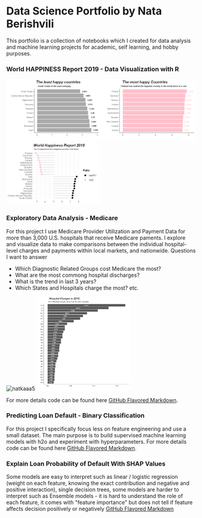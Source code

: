 # Data Science Portfolio by Nata Berishvili

This portfolio is a collection of notebooks which I created for data analysis and machine learning projects for academic, self learning, and hobby purposes.


### World HAPPINESS Report 2019 - Data Visualization with R



<img src="https://github.com/nataberishvili/images/blob/master/unhappy.png" width = 250> <img src="https://github.com/nataberishvili/images/blob/master/happy.png" width = 250> <img src="https://github.com/nataberishvili/images/blob/master/orive.png" width = 250>

### Exploratory Data Analysis - Medicare

For this project I use Medicare Provider Utilization and Payment Data for more than 3,000 U.S. hospitals that receive Medicare paments. I explore and visualize data to make comparisons between the individual hospital-level charges and payments within local markets, and nationwide. 
Questions I want to answer 

- Which Diagnostic Related Groups cost Medicare the most?
- What are the most commong hospital discharges? 
- What is the trend in last 3 years?
- Which States and Hospitals charge the most? etc.

![natkaaa5](https://user-images.githubusercontent.com/50959111/72954905-1071ad80-3d68-11ea-85aa-8a1ebc4840cf.png) 
<img src="https://github.com/nataberishvili/images/blob/master/2015.png" width = 250>



For more details code can be found here [GitHub Flavored Markdown](https://github.com/nataberishvili/Exploratory_data_analysis_medicarehttps://github.com/nataberishvili/Exploratory_data_analysis_medicare).


### Predicting Loan Default - Binary Classification

For this project I specifically focus less on feature engineering and use a small dataset. The main purpose is to build supervised machine learning models with h2o and experiment with hyperparameters.
For more details code can be found here [GitHub Flavored Markdown](https://github.com/nataberishvili/h2o_rf_gbm_stacked_ensambles_loan_default/blob/master/h2o-rf-gbm-stacked.ipynb).

### Explain Loan Probability of Default With SHAP Values

Some models are easy to interpret such as linear / logistic regression (weight on each feature, knowing the exact contribution and negative and positive interaction), single decision trees, some models are harder to interpret such as Ensemble models - it is hard to understand the role of each feature, it comes with "feature importance" but does not tell if feature affects decision positively or negatively
[GitHub Flavored Markdown](https://github.com/nataberishvili/explain_loan_probabiity_of_default/blob/master/SHAP_VALUES_NATA.ipynb) 
